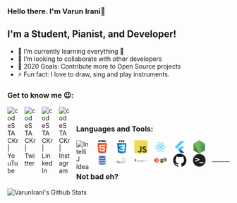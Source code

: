 ### Hello there. I'm Varun Irani👋

## I'm a Student, Pianist, and Developer!
- 🌱 I’m currently learning everything 🤣
- 👯 I’m looking to collaborate with other developers
- 🥅 2020 Goals: Contribute more to Open Source projects
- ⚡ Fun fact: I love to draw, sing and play instruments.

### Get to know me 😉:

[<img align="left" alt="codeSTACKr | YouTube" width="25em" src="https://cdn.jsdelivr.net/npm/simple-icons@v3/icons/youtube.svg" style="margin-right: 1em" />][youtube]
[<img align="left" alt="codeSTACKr | Twitter" width="25em" src="https://cdn.jsdelivr.net/npm/simple-icons@v3/icons/twitter.svg" style="margin-right: 1em" />][twitter]
[<img align="left" alt="codeSTACKr | LinkedIn" width="25em" src="https://cdn.jsdelivr.net/npm/simple-icons@v3/icons/linkedin.svg" style="margin-right: 1em"/>][linkedin]
[<img align="left" alt="codeSTACKr | Instagram" width="25em" src="https://cdn.jsdelivr.net/npm/simple-icons@v3/icons/instagram.svg" style="margin-right: 1em"/>][instagram]

<br />

### Languages and Tools:

<img align="left" alt="IntelliJ Idea" width="30em" src="https://upload.wikimedia.org/wikipedia/commons/thumb/9/9c/IntelliJ_IDEA_Icon.svg/1200px-IntelliJ_IDEA_Icon.svg.png" style="margin-right: 1em" />
<img align="left" alt="HTML5" width="30em" src="https://raw.githubusercontent.com/github/explore/80688e429a7d4ef2fca1e82350fe8e3517d3494d/topics/html/html.png"style="margin-right: 1em" />
<img align="left" alt="CSS3" width="30em" src="https://raw.githubusercontent.com/github/explore/80688e429a7d4ef2fca1e82350fe8e3517d3494d/topics/css/css.png"style="margin-right: 1em" />
<img align="left" alt="JavaScript" width="30em" src="https://raw.githubusercontent.com/github/explore/80688e429a7d4ef2fca1e82350fe8e3517d3494d/topics/javascript/javascript.png" style="margin-right: 1em"/>
<img align="left" alt="React" width="30em" src="https://raw.githubusercontent.com/github/explore/80688e429a7d4ef2fca1e82350fe8e3517d3494d/topics/react/react.png" style="margin-right: 1em"/>
<img align="left" alt="Flutter" width="30em" src="https://raw.githubusercontent.com/github/explore/80688e429a7d4ef2fca1e82350fe8e3517d3494d/topics/flutter/flutter.png" style="margin-right: 1em" />
<img align="left" alt="Node.js" width="30em" src="https://raw.githubusercontent.com/github/explore/80688e429a7d4ef2fca1e82350fe8e3517d3494d/topics/nodejs/nodejs.png"style="margin-right: 1em" />
<img align="left" alt="SQL" width="30em" src="https://raw.githubusercontent.com/github/explore/80688e429a7d4ef2fca1e82350fe8e3517d3494d/topics/sql/sql.png"style="margin-right: 1em" />
<img align="left" alt="MySQL" width="30em" src="https://raw.githubusercontent.com/github/explore/80688e429a7d4ef2fca1e82350fe8e3517d3494d/topics/mysql/mysql.png" style="margin-right: 1em"/>
<img align="left" alt="MongoDB" width="30em" src="https://raw.githubusercontent.com/github/explore/80688e429a7d4ef2fca1e82350fe8e3517d3494d/topics/mongodb/mongodb.png" style="margin-right: 1em"/>
<img align="left" alt="Git" width="30em" src="https://raw.githubusercontent.com/github/explore/80688e429a7d4ef2fca1e82350fe8e3517d3494d/topics/git/git.png"style="margin-right: 1em" />
<img align="left" alt="GitHub" width="30em" src="https://raw.githubusercontent.com/github/explore/78df643247d429f6cc873026c0622819ad797942/topics/github/github.png" style="margin-right: 1em"/>
<img align="left" alt="Shell" width="30em" src="https://raw.githubusercontent.com/github/explore/80688e429a7d4ef2fca1e82350fe8e3517d3494d/topics/terminal/terminal.png" style="margin-right: 1em" />

<br />
<br />

---
### Not bad eh?
<img align="left" alt="VarunIrani's Github Stats" src="https://github-readme-stats.vercel.app/api?username=VarunIrani&show_icons=true&hide_border=true&theme=cobalt&count_private=true" />



[twitter]: https://twitter.com/IraniVarun
[youtube]: https://www.youtube.com/channel/UCCqxBBVB7i7XZw8hn76i_wg
[instagram]: https://www.instagram.com/the_bawa_dev/
[linkedin]: https://www.linkedin.com/in/varun-irani-b4275b192/
